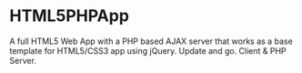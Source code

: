 # HTML5PHPApp
A full HTML5 Web App with a PHP based AJAX server that works as a 
base template for HTML5/CSS3 app using jQuery. Update and go. Client & PHP Server.
